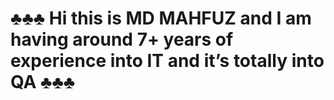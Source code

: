 # ♣♣♣ Hi this is MD MAHFUZ and I am having around 7+ years of experience into IT and it’s totally into QA ♣♣♣
